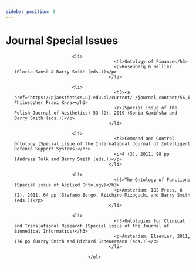```yaml
---
sidebar_position: 8
---
```


# Journal Special Issues

<ol>

                          <li>
								          <h3>Ontology of Finance</h3>
								          <p>Rosenberg & Sellier (Gloria Sansò & Barry Smith (eds.))</p>
							          	</li>

                          <li>
								          <h3><a href="https://pjaesthetics.uj.edu.pl/current/-/journal_content/56_INSTANCE_NmtOg15w40oO/138618288/143289996">The Philosopher Franz K</a></h3>
								          <p>(Special issue of the Polish Journal of Aesthetics) 53 (2), 2019 (Sonia Kamińska and Barry Smith (eds.))</p>
							          	</li>
                  
                          <li>
								          <h3>Command and Control Ontology (Special issue of the International Journal of Intelligent Defence Support Systems)</h3>
								          <p>4 (3), 2011, 98 pp (Andreas Tolk and Barry Smith (eds.))</p>
							          	</li>
                          
                          <li>
								          <h3>The Ontology of Functions (Special issue of Applied Ontology)</h3>
								          <p>Amsterdam: IOS Press, 6 (2), 2011, 64 pp (Stefano Borgo, Riichiro Mizoguchi and Barry Smith (eds.))</p>
							          	</li>

                          <li>
								          <h3>Ontologies for Clinical and Translational Research (Special issue of the Journal of Biomedical Informatics)</h3>
								          <p>Amsterdam: Elsevier, 2011, 176 pp (Barry Smith and Richard Scheuermann (eds.))</p>
							          	</li>
									
								</ol>